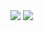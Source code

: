 <img src="https://media4.giphy.com/media/qgQUggAC3Pfv687qPC/giphy.gif">

<img src="[https://media4.giphy.com/media/qgQUggAC3Pfv687qPC/giphy.gif](https://instagram.fccj6-2.fna.fbcdn.net/v/t51.2885-15/269943411_900328763981509_8577000951821260473_n.jpg?stp=dst-jpg_e35_p640x640_sh0.08&efg=eyJ2ZW5jb2RlX3RhZyI6ImltYWdlX3VybGdlbi45NjB4MTIwMC5zZHIifQ&_nc_ht=instagram.fccj6-2.fna.fbcdn.net&_nc_cat=101&_nc_ohc=zYiiGN7PBw0AX_oYcnr&edm=ACWDqb8BAAAA&ccb=7-5&ig_cache_key=MjczNjUyNDk2NTc0Mjg2NDgwNg%3D%3D.2-ccb7-5&oh=00_AfBtJNATwm1Qr6Wud7KrpsmqaddvkeAsEn9O-Pu46n6G4w&oe=6528C3BC&_nc_sid=ee9879)https://instagram.fccj6-2.fna.fbcdn.net/v/t51.2885-15/269943411_900328763981509_8577000951821260473_n.jpg?stp=dst-jpg_e35_p640x640_sh0.08&efg=eyJ2ZW5jb2RlX3RhZyI6ImltYWdlX3VybGdlbi45NjB4MTIwMC5zZHIifQ&_nc_ht=instagram.fccj6-2.fna.fbcdn.net&_nc_cat=101&_nc_ohc=zYiiGN7PBw0AX_oYcnr&edm=ACWDqb8BAAAA&ccb=7-5&ig_cache_key=MjczNjUyNDk2NTc0Mjg2NDgwNg%3D%3D.2-ccb7-5&oh=00_AfBtJNATwm1Qr6Wud7KrpsmqaddvkeAsEn9O-Pu46n6G4w&oe=6528C3BC&_nc_sid=ee9879">
